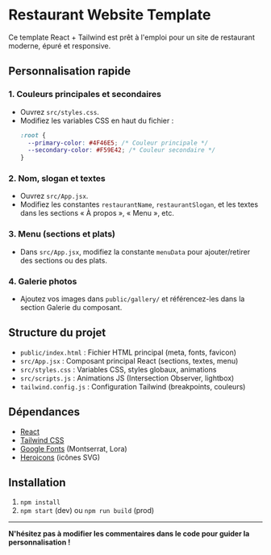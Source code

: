 # Restaurant Website Template

Ce template React + Tailwind est prêt à l'emploi pour un site de restaurant moderne, épuré et responsive.

## Personnalisation rapide

### 1. Couleurs principales et secondaires
- Ouvrez `src/styles.css`.
- Modifiez les variables CSS en haut du fichier :
  ```css
  :root {
    --primary-color: #4F46E5; /* Couleur principale */
    --secondary-color: #F59E42; /* Couleur secondaire */
  }
  ```

### 2. Nom, slogan et textes
- Ouvrez `src/App.jsx`.
- Modifiez les constantes `restaurantName`, `restaurantSlogan`, et les textes dans les sections « À propos », « Menu », etc.

### 3. Menu (sections et plats)
- Dans `src/App.jsx`, modifiez la constante `menuData` pour ajouter/retirer des sections ou des plats.

### 4. Galerie photos
- Ajoutez vos images dans `public/gallery/` et référencez-les dans la section Galerie du composant.

## Structure du projet
- `public/index.html` : Fichier HTML principal (meta, fonts, favicon)
- `src/App.jsx` : Composant principal React (sections, textes, menu)
- `src/styles.css` : Variables CSS, styles globaux, animations
- `src/scripts.js` : Animations JS (Intersection Observer, lightbox)
- `tailwind.config.js` : Configuration Tailwind (breakpoints, couleurs)

## Dépendances
- [React](https://react.dev/)
- [Tailwind CSS](https://tailwindcss.com/)
- [Google Fonts](https://fonts.google.com/) (Montserrat, Lora)
- [Heroicons](https://heroicons.com/) (icônes SVG)

## Installation
1. `npm install`
2. `npm start` (dev) ou `npm run build` (prod)

---

**N'hésitez pas à modifier les commentaires dans le code pour guider la personnalisation !** 